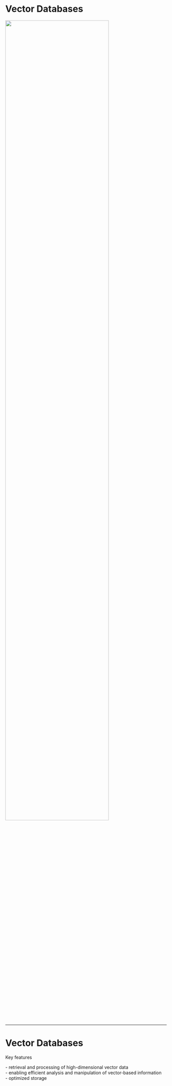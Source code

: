 


# Vector Databases

<img src="bond-retirement.jpeg" style="width: 80%; margin: auto" v-click>

---

# Vector Databases
Key features
<div v-click>
- retrieval and processing of high-dimensional vector data
</div>
<div v-click="2">
- enabling efficient analysis and manipulation of vector-based information
</div>
<div v-click="3">
- optimized storage
</div>
